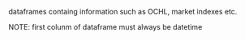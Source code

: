 dataframes containg information such as OCHL, market indexes etc. 

NOTE: first colunm of dataframe must always be datetime